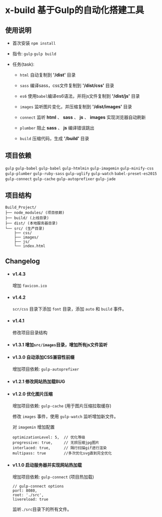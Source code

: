 # x-build 基于Gulp的自动化搭建工具

## 使用说明

- 首次安装 `npm install`

- 指令: `gulp` `gulp build`

- 任务(task):

  - `html` 自动复制到 **'/dist'** 目录

  - `sass` 编译sass，css文件复制到 **'/dist/css'** 目录

  - `es6` 使用`babel`编译es6语法，并将js文件复制到 **'/dist/js'** 目录

  - `images` 监听图片变化，并压缩复制到 **'/dist/images'** 目录

  - `connect` 监听 **html** 、 **sass** 、 **js** 、 **images** 实现浏览器自动刷新

  - `plumber` 阻止 **sass** 、 **js** 编译错误跳出

  - `build` 压缩代码，生成 **'/build'** 目录

## 项目依赖

`gulp` `gulp-babel` `gulp-babel` `gulp-htmlmin` `gulp-imagemin` `gulp-minify-css` `gulp-plumber` `gulp-ruby-sass` `gulp-uglify` `gulp-watch` `babel-preset-es2015` `gulp-connect` `gulp-cache` `gulp-autoprefixer` `gulp-jade`

## 项目结构

```
Build_Project/
├── node_modules/ (项目依赖)
├── build/ (上线目录)
├── dist/ (本地服务器目录)
└── src/ (生产目录)
    ├── css/
    ├── images/
    ├── js/
    └── index.html
```


## Changelog

- #### v1.4.3

  增加 `favicon.ico`

- #### v1.4.2

  `scr/css` 目录下添加 `font` 目录，添加 `auto` 和 `build` 事件。

- #### v1.4.1

  修改项目目录结构


- #### v1.3.1  增加`src/images`目录，增加所有js文件监听

- #### v1.3.0  自动添加CSS兼容性前缀

  增加项目依赖: `gulp-autoprefixer`

- #### v1.2.1  修改网站热加载BUG

- #### v1.2.0  优化图片压缩

  增加项目依赖: `gulp-cache` (用于图片压缩拉取缓存)

  修改 `images` 事件，使用 `gulp-watch` 监听增加新文件。

  对 `imagemin` 增加配置

  ```
  optimizationLevel: 5,  // 优化等级
  progressive: true,     // 无损压缩jpg图片
  interlaced: true,      // 隔行扫描gif进行渲染
  multipass: true        //多次优化svg直到完全优化
  ```

- #### v1.1.0  启动服务器并实现网站热加载

  增加项目依赖: `gulp-connect` (项目热加载)

  ```
  // gulp-connect options
  port: 8080,
  root: './src',
  livereload: true
  ```

  监听`./src`目录下的所有文件。
